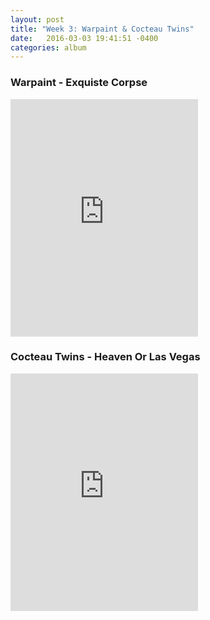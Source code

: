 ```yaml
---
layout: post
title: "Week 3: Warpaint & Cocteau Twins"
date:   2016-03-03 19:41:51 -0400
categories: album
---
```


### Warpaint - Exquiste Corpse
<iframe src="https://embed.spotify.com/?uri=spotify%3Aalbum%3A6oRX4P7faDMJAk0Of2uh5i&view=coverart" width="300" height="380" frameborder="0" allowtransparency="true"></iframe>

### Cocteau Twins - Heaven Or Las Vegas
<iframe src="https://embed.spotify.com/?uri=spotify%3Aalbum%3A37hHXJ7xas2Nb7Jbi8ip4E&view=coverart" width="300" height="380" frameborder="0" allowtransparency="true"></iframe>

